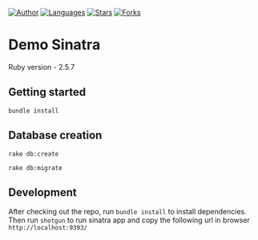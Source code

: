 [![Author](https://img.shields.io/badge/author-juliocabrera820-3D3D4D?color=233D3D4&style=flat)](https://github.com/juliocabrera820)
[![Languages](https://img.shields.io/github/languages/count/juliocabrera820/sinatra-demo?color=%233D3D4&style=flat)](#)
[![Stars](https://img.shields.io/github/stars/juliocabrera820/sinatra-demo?color=233D3D4&style=flat)](https://github.com/juliocabrera820/sinatra-demo/stargazers)
[![Forks](https://img.shields.io/github/forks/juliocabrera820/sinatra-demo?color=233D3D4&style=flat)](https://github.com/juliocabrera820/sinatra-demo/network/members)

# Demo Sinatra 

Ruby version - 2.5.7

## Getting started

`bundle install`

## Database creation

`rake db:create`

`rake db:migrate`

## Development

After checking out the repo, run `bundle install` to install dependencies. Then run `shotgun` to run sinatra app and copy
the following url in browser `http://localhost:9393/`

